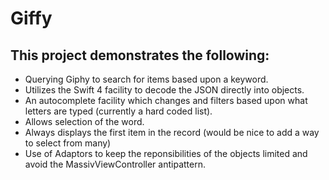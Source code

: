 # Giffy

## This project demonstrates the following:

- Querying Giphy to search for items based upon a keyword.
- Utilizes the Swift 4 facility to decode the JSON directly into objects. 
- An autocomplete facility which changes and filters based upon what letters are typed (currently a hard coded list).   
- Allows selection of the word.
- Always displays the first item in the record (would be nice to add a way to select from many)
- Use of Adaptors to keep the reponsibilities of the objects limited and avoid the MassivViewController antipattern. 
